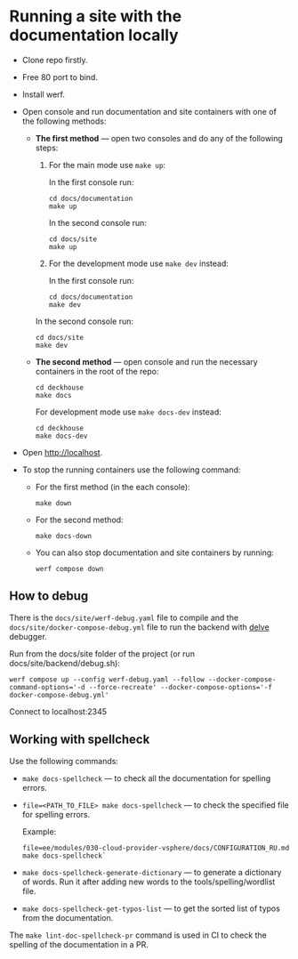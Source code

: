 # Running a site with the documentation locally

- Clone repo firstly.

- Free 80 port to bind.

- Install werf.

- Open console and run documentation and site containers with one of the following methods:

  - **The first method** — open two consoles and do any of the following steps:

    1. For the main mode use `make up`:

       In the first console run:

       ```shell
       cd docs/documentation
       make up
       ```

       In the second console run:

       ```shell
       cd docs/site
       make up
       ```

    2. For the development mode use `make dev` instead:

       In the first console run:

       ```shell
       cd docs/documentation
       make dev
       ```

      In the second console run:

      ```shell
      cd docs/site
      make dev
      ```

  - **The second method** — open console and run the necessary containers in the root of the repo:

    ```shell
    cd deckhouse
    make docs
    ```

    For development mode use `make docs-dev` instead:

    ```shell
    cd deckhouse
    make docs-dev
    ```

- Open <http://localhost>.

- To stop the running containers use the following command:

  - For the first method (in the each console):

    ```shell
    make down
    ```

  - For the second method:

    ```shell
    make docs-down
    ```

  - You can also stop documentation and site containers by running:

    ```shell
    werf compose down
    ```

## How to debug

There is the `docs/site/werf-debug.yaml` file to compile and the `docs/site/docker-compose-debug.yml` file to run the backend with [delve](https://github.com/go-delve/delve) debugger.

Run from the docs/site folder of the project (or run docs/site/backend/debug.sh):

```shell
werf compose up --config werf-debug.yaml --follow --docker-compose-command-options='-d --force-recreate' --docker-compose-options='-f docker-compose-debug.yml'
```

Connect to localhost:2345

## Working with spellcheck

Use the following commands:
- `make docs-spellcheck` — to check all the documentation for spelling errors.
- `file=<PATH_TO_FILE> make docs-spellcheck` — to check the specified file for spelling errors.

  Example:

  ```shell
  file=ee/modules/030-cloud-provider-vsphere/docs/CONFIGURATION_RU.md make docs-spellcheck`
  ```

- `make docs-spellcheck-generate-dictionary` — to generate a dictionary of words. Run it after adding new words to the tools/spelling/wordlist file.
- `make docs-spellcheck-get-typos-list` — to get the sorted list of typos from the documentation.

The `make lint-doc-spellcheck-pr` command is used in CI to check the spelling of the documentation in a PR.
